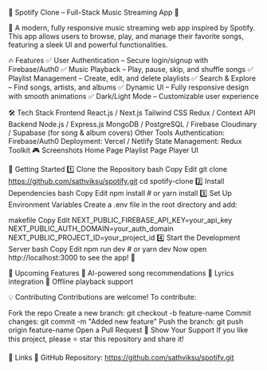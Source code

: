 🎵 Spotify Clone – Full-Stack Music Streaming App 🎵

🚀 A modern, fully responsive music streaming web app inspired by Spotify. This app allows users to browse, play, and manage their favorite songs, featuring a sleek UI and powerful functionalities.

🔥 Features
✅ User Authentication – Secure login/signup with Firebase/Auth0
✅ Music Playback – Play, pause, skip, and shuffle songs
✅ Playlist Management – Create, edit, and delete playlists
✅ Search & Explore – Find songs, artists, and albums
✅ Dynamic UI – Fully responsive design with smooth animations
✅ Dark/Light Mode – Customizable user experience

🛠 Tech Stack
Frontend
React.js / Next.js
Tailwind CSS
Redux / Context API
Backend
Node.js / Express.js
MongoDB / PostgreSQL / Firebase
Cloudinary / Supabase (for song & album covers)
Other Tools
Authentication: Firebase/Auth0
Deployment: Vercel / Netlify
State Management: Redux Toolkit
🎮 Screenshots
Home Page	Playlist Page	Player UI
		
🚀 Getting Started
1️⃣ Clone the Repository
bash
Copy
Edit
git clone https://github.com/sathviksu/spotify.git
cd spotify-clone
2️⃣ Install Dependencies
bash
Copy
Edit
npm install  # or yarn install
3️⃣ Set Up Environment Variables
Create a .env file in the root directory and add:

makefile
Copy
Edit
NEXT_PUBLIC_FIREBASE_API_KEY=your_api_key
NEXT_PUBLIC_AUTH_DOMAIN=your_auth_domain
NEXT_PUBLIC_PROJECT_ID=your_project_id
4️⃣ Start the Development Server
bash
Copy
Edit
npm run dev  # or yarn dev
Now open http://localhost:3000 to see the app! 🚀

🎯 Upcoming Features
🔹 AI-powered song recommendations
🔹 Lyrics integration
🔹 Offline playback support

💡 Contributing
Contributions are welcome! To contribute:

Fork the repo
Create a new branch: git checkout -b feature-name
Commit changes: git commit -m "Added new feature"
Push the branch: git push origin feature-name
Open a Pull Request
🌟 Show Your Support
If you like this project, please ⭐ star this repository and share it!

🔗 Links
🔹 GitHub Repository: https://github.com/sathviksu/spotify.git
